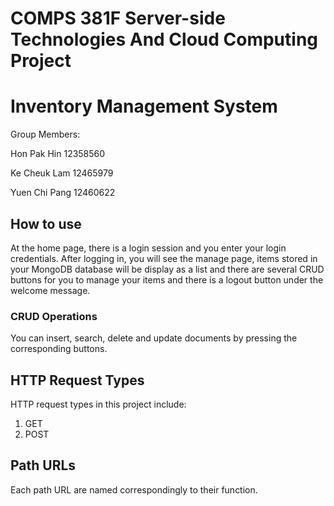 # COMPS 381F Server-side Technologies And Cloud Computing Project

# Inventory Management System

Group Members:

Hon Pak Hin   12358560

Ke Cheuk Lam  12465979

Yuen Chi Pang 12460622


## How to use
At the home page, there is a login session and you enter your login credentials.
After logging in, you will see the manage page, items stored in your MongoDB database will be display as a list and there are several CRUD buttons for you to manage your items and there is a logout button under the welcome message.

### CRUD Operations
You can insert, search, delete and update documents by pressing the corresponding buttons.

## HTTP Request Types
HTTP request types in this project include:
1. GET
2. POST

## Path URLs
Each path URL are named correspondingly to their function.
